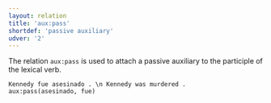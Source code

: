 ```yaml
---
layout: relation
title: 'aux:pass'
shortdef: 'passive auxiliary'
udver: '2'
---
```


The relation `aux:pass` is used to attach a passive auxiliary to the participle of the lexical verb.

~~~ sdparse
Kennedy fue asesinado . \n Kennedy was murdered .
aux:pass(asesinado, fue)
~~~
<!-- Interlanguage links updated So kvě 14 19:03:06 CEST 2022 -->
